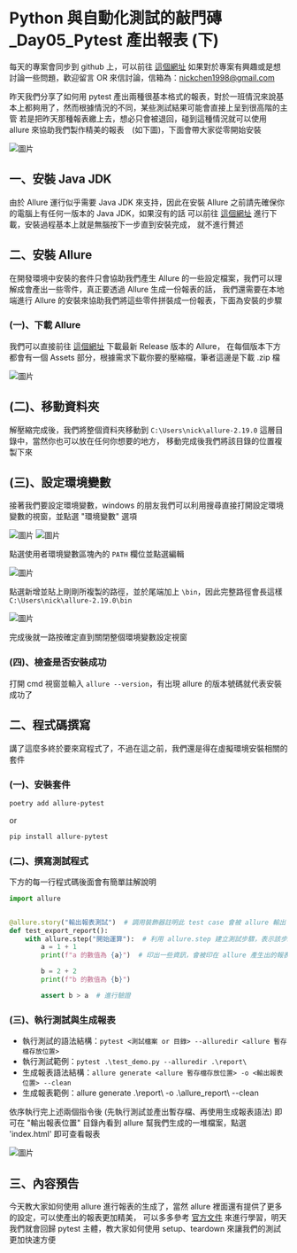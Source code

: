 # Python 與自動化測試的敲門磚_Day05_Pytest 產出報表 (下)

每天的專案會同步到 github 上，可以前往 [這個網址](https://github.com/nickchen1998/2022_ithelp_marathon)
如果對於專案有興趣或是想討論一些問題，歡迎留言 OR 來信討論，信箱為：nickchen1998@gmail.com

昨天我們分享了如何用 pytest 產出兩種很基本格式的報表，對於一班情況來說基本上都夠用了，然而根據情況的不同，某些測試結果可能會直接上呈到很高階的主管
若是把昨天那種報表繳上去，想必只會被退回，碰到這種情況就可以使用 allure 來協助我們製作精美的報表　(如下圖)，下面會帶大家從零開始安裝

![圖片](img/overview.jpg)

## 一、安裝 Java JDK
由於 Allure 運行似乎需要 Java JDK 來支持，因此在安裝 Allure 之前請先確保你的電腦上有任何一版本的 Java JDK，如果沒有的話
可以前往 [這個網址](https://www.oracle.com/java/technologies/downloads/) 進行下載，安裝過程基本上就是無腦按下一步直到安裝完成，
就不進行贅述

## 二、安裝 Allure
在開發環境中安裝的套件只會協助我們產生 Allure 的一些設定檔案，我們可以理解成會產出一些零件，真正要透過 Allure 生成一份報表的話，
我們還需要在本地端進行 Allure 的安裝來協助我們將這些零件拼裝成一份報表，下面為安裝的步驟

### (一)、下載 Allure
我們可以直接前往 [這個網址](https://github.com/allure-framework/allure2/releases) 下載最新 Release 版本的 Allure，
在每個版本下方都會有一個 Assets 部分，根據需求下載你要的壓縮檔，筆者這邊是下載 .zip 檔

![圖片](img/download_zip.jpg)

## (二)、移動資料夾
解壓縮完成後，我們將整個資料夾移動到 `C:\Users\nick\allure-2.19.0` 這層目錄中，當然你也可以放在任何你想要的地方，
移動完成後我們將該目錄的位置複製下來

## (三)、設定環境變數
接著我們要設定環境變數，windows 的朋友我們可以利用搜尋直接打開設定環境變數的視窗，並點選 "環境變數" 選項

![圖片](img/win_env.jpg)
![圖片](img/enter_env.jpg)

點選使用者環境變數區塊內的 `PATH` 欄位並點選編輯

![圖片](img/select_path.jpg)

點選新增並貼上剛剛所複製的路徑，並於尾端加上 `\bin`，因此完整路徑會長這樣 `C:\Users\nick\allure-2.19.0\bin`

![圖片](img/set_env.jpg)

完成後就一路按確定直到關閉整個環境變數設定視窗

### (四)、檢查是否安裝成功
打開 cmd 視窗並輸入 `allure --version`，有出現 allure 的版本號碼就代表安裝成功了

## 二、程式碼撰寫
講了這麼多終於要來寫程式了，不過在這之前，我們還是得在虛擬環境安裝相關的套件

### (一)、安裝套件
```bash
poetry add allure-pytest
```
or
```bash
pip install allure-pytest
```

### (二)、撰寫測試程式
下方的每一行程式碼後面會有簡單註解說明
```python
import allure


@allure.story("輸出報表測試")  # 調用裝飾器註明此 test case 會被 allure 輸出
def test_export_report():
    with allure.step("開始運算"):  # 利用 allure.step 建立測試步驟，表示該步驟測試開始
        a = 1 + 1
        print(f"a 的數值為 {a}")  # 印出一些資訊，會被印在 allure 產生出的報表上

        b = 2 + 2
        print(f"b 的數值為 {b}")

        assert b > a  # 進行驗證
```

### (三)、執行測試與生成報表
- 執行測試的語法結構：`pytest <測試檔案 or 目錄> --alluredir <allure 暫存檔存放位置>`
- 執行測試範例：`pytest .\test_demo.py --alluredir .\report\`
- 生成報表語法結構：`allure generate <allure 暫存檔存放位置> -o <輸出報表位置> --clean`
- 生成報表範例：allure generate .\report\ -o .\allure_report\ --clean

依序執行完上述兩個指令後 (先執行測試並產出暫存檔、再使用生成報表語法) 即可在 "輸出報表位置" 目錄內看到 allure 幫我們生成的一堆檔案，點選 'index.html' 即可查看報表

![圖片](img/index.jpg)

## 三、內容預告
今天教大家如何使用 allure 進行報表的生成了，當然 allure 裡面還有提供了更多的設定，可以使產出的報表更加精美，
可以多多參考 [官方文件]() 來進行學習，明天我們就會回歸 pytest 主體，教大家如何使用 setup、teardown 來讓我們的測試
更加快速方便